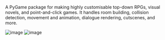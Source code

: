 A PyGame package for making highly customisable top-down RPGs, visual novels, and point-and-click games. It handles room building, collision detection, movement and animation, dialogue rendering, cutscenes, and more.

![image](https://github.com/xMoneMone/RPG-Package/assets/92688848/794605f2-692e-4748-bfdc-c04f531cca9a)
![image](https://github.com/xMoneMone/RPG-Package/assets/92688848/0d93aceb-d28b-4120-92b1-4cc87a35b718)


